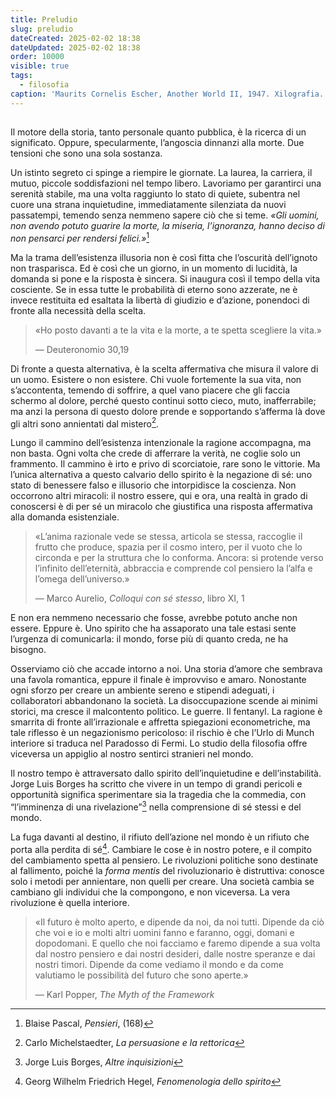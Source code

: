 ```yaml
---
title: Preludio
slug: preludio
dateCreated: 2025-02-02 18:38
dateUpdated: 2025-02-02 18:38
order: 10000
visible: true
tags:
  - filosofia
caption: 'Maurits Cornelis Escher, Another World II, 1947. Xilografia.'
---
```


##

<span class="newthought">Il motore della storia</span>, tanto personale quanto pubblica, è la ricerca di un significato. Oppure, specularmente, l’angoscia dinnanzi alla morte. Due tensioni che sono una sola sostanza.

Un istinto segreto ci spinge a riempire le giornate. La laurea, la carriera, il mutuo, piccole soddisfazioni nel tempo libero. Lavoriamo per garantirci una serenità stabile, ma una volta raggiunto lo stato di quiete, subentra nel cuore una strana inquietudine, immediatamente silenziata da nuovi passatempi, temendo senza nemmeno sapere ciò che si teme. _«Gli uomini, non avendo potuto guarire la morte, la miseria, l’ignoranza, hanno deciso di non pensarci per rendersi felici.»_[^1]

[^1]: Blaise Pascal, _Pensieri_, (168)

Ma la trama dell’esistenza illusoria non è così fitta che l’oscurità dell’ignoto non trasparisca. Ed è così che un giorno, in un momento di lucidità, la domanda si pone e la risposta è sincera. Si inaugura così il tempo della vita cosciente. Se in essa tutte le probabilità di eterno sono azzerate, ne è invece restituita ed esaltata la libertà di giudizio e d’azione, ponendoci di fronte alla necessità della scelta.

<div class='epigraph'>

> «Ho posto davanti a te la vita e la morte, a te spetta scegliere la vita.» <footer> — Deuteronomio 30,19</footer>

</div>

Di fronte a questa alternativa, è la scelta affermativa che misura il valore di un uomo. Esistere o non esistere. Chi vuole fortemente la sua vita, non s’accontenta, temendo di soffrire, a quel vano piacere che gli faccia schermo al dolore, perché questo continui sotto cieco, muto, inafferrabile; ma anzi la persona di questo dolore prende e sopportando s’afferma là dove gli altri sono annientati dal mistero[^2].

[^2]: Carlo Michelstaedter, _La persuasione e la rettorica_

Lungo il cammino dell’esistenza intenzionale la ragione accompagna, ma non basta. Ogni volta che crede di afferrare la verità, ne coglie solo un frammento. Il cammino è irto e privo di scorciatoie, rare sono le vittorie. Ma l’unica alternativa a questo calvario dello spirito è la negazione di sé: uno stato di benessere falso e illusorio che intorpidisce la coscienza. Non occorrono altri miracoli: il nostro essere, qui e ora, una realtà in grado di conoscersi è di per sé un miracolo che giustifica una risposta affermativa alla domanda esistenziale.

<div class='epigraph'>

> «L’anima razionale vede se stessa, articola se stessa, raccoglie il frutto che produce, spazia per il cosmo intero, per il vuoto che lo circonda e per la struttura che lo conforma. Ancora: si protende verso l’infinito dell’eternità, abbraccia e comprende col pensiero la l’alfa e l’omega dell’universo.» <footer> — Marco Aurelio, _Colloqui con sé stesso_, libro XI, 1</footer>

</div>

E non era nemmeno necessario che fosse, avrebbe potuto anche non essere. Eppure è. Uno spirito che ha assaporato una tale estasi sente  l’urgenza di comunicarla: il mondo, forse più di quanto creda, ne ha bisogno.

Osserviamo ciò che accade intorno a noi. Una storia d’amore che sembrava una favola romantica, eppure il finale è improvviso e amaro. Nonostante ogni sforzo per creare un ambiente sereno e stipendi adeguati, i collaboratori abbandonano la società. La disoccupazione scende ai minimi storici, ma cresce il malcontento politico. Le guerre. Il fentanyl. La ragione è smarrita di fronte all’irrazionale e affretta spiegazioni econometriche, ma tale riflesso è un negazionismo pericoloso: il rischio è che l’Urlo di Munch interiore si traduca nel Paradosso di Fermi. Lo studio della filosofia offre viceversa un appiglio al nostro sentirci stranieri nel mondo.

Il nostro tempo è attraversato dallo spirito dell’inquietudine e dell’instabilità. Jorge Luis Borges ha scritto che vivere in un tempo di grandi pericoli e opportunità significa sperimentare sia la tragedia che la commedia, con “l’imminenza di una rivelazione”[^3] nella comprensione di sé stessi e del mondo.

[^3]: Jorge Luis Borges, _Altre inquisizioni_

La fuga davanti al destino, il rifiuto dell’azione nel mondo è un rifiuto che porta alla perdita di sé[^4]. Cambiare le cose è in nostro potere, e il compito del cambiamento spetta al pensiero. Le rivoluzioni politiche sono destinate al fallimento, poiché la _forma mentis_ del rivoluzionario è distruttiva: conosce solo i metodi per annientare, non quelli per creare. Una società cambia se cambiano gli individui che la compongono, e non viceversa. La vera rivoluzione è quella interiore.

[^4]: Georg Wilhelm Friedrich Hegel, _Fenomenologia dello spirito_

<div class='epigraph'>

> «Il futuro è molto aperto, e dipende da noi, da noi tutti. Dipende da ciò che voi e io e molti altri uomini fanno e faranno, oggi, domani e dopodomani. E quello che noi facciamo e faremo dipende a sua volta dal nostro pensiero e dai nostri desideri, dalle nostre speranze e dai nostri timori. Dipende da come vediamo il mondo e da come valutiamo le possibilità del futuro che sono aperte.» <footer> — Karl Popper, _The Myth of the Framework_</footer>

</div>
